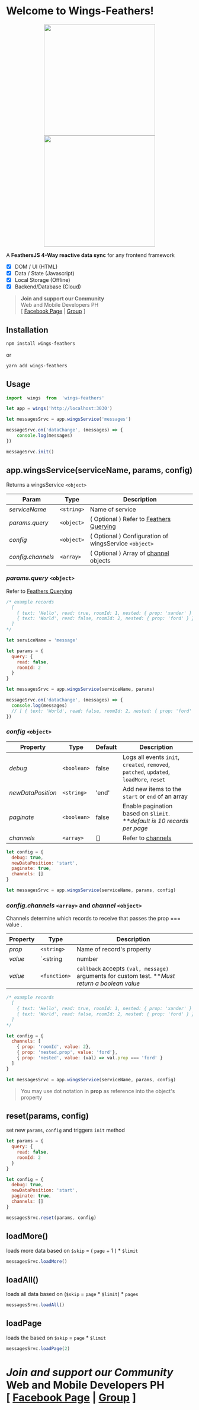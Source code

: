 # Welcome to Wings-Feathers!

<p align="center">
  <img width="300" src="https://miro.medium.com/max/3728/1*7zccGWE4o5LmxegijjK_xQ.png"/>
  <br />
  <img width="300" src="https://feathersjs.com/img/feathers-logo-wide.png" />
</p>

A **FeathersJS 4-Way reactive data sync** for any frontend framework

 - [x] DOM / UI (HTML)
 - [x] Data / State (Javascript)
 - [x] Local Storage (Offline)
 - [x] Backend/Database (Cloud)

> **Join and support our Community** <br />
> Web and Mobile Developers PH <br />
> [ [Facebook Page](https://fb.com/webmobile.ph) | [Group](https://fb.com/groups/webmobile.ph/) ]

## Installation

```bash
npm install wings-feathers
```
or
```bash
yarn add wings-feathers
```

## Usage

```javascript
import  wings  from  'wings-feathers'

let app = wings('http://localhost:3030')

let messagesSrvc = app.wingsService('messages')

messageSrvc.on('dataChange', (messages) => {
	console.log(messages)
})

messageSrvc.init()
```
## app.wingsService(serviceName, params, config)
Returns a wingsService `<object>`

| Param| Type | Description |
|--|--|--|
| *serviceName* | `<string>` | Name of service |
| *params.query* | `<object>` | ( Optional ) Refer to  [Feathers Querying](https://docs.feathersjs.com/api/databases/querying) |
| *config* | `<object>` | ( Optional ) Configuration of wingsService `<object>` |
| *config.channels* | `<array>` | ( Optional ) Array of [channel](#channel) objects |

<span id="params"></span>
### *params.query* `<object>` 
Refer to [Feathers Querying](https://docs.feathersjs.com/api/databases/querying)
```javascript
/* example records
  [
    { text: 'Hello', read: true, roomId: 1, nested: { prop: 'xander' } },
    { text: 'World', read: false, roomId: 2, nested: { prop: 'ford' } }
  ]
*/

let serviceName = 'message'

let params = {
  query: {
    read: false,
    roomId: 2
  }
}

let messagesSrvc = app.wingsService(serviceName, params)

messageSrvc.on('dataChange', (messages) => {
  console.log(messages)
  // [ { text: 'World', read: false, roomId: 2, nested: { prop: 'ford' } } ]
})
```

<span id="config"></span>
### *config* `<object>` 
| Property | Type | Default | Description |
|--|--|--|--|
| *debug* | `<boolean>` | false | Logs all events `init`, `created`, `removed`, `patched`, `updated`, `loadMore`, `reset`  |
| *newDataPosition* | `<string>` | 'end' | Add new items to the `start` or `end` of an array  |
| *paginate* | `<boolean>` | false | Enable pagination based on `$limit`.  ***default is 10 records per page* |
| *channels* | `<array>` | [] | Refer to [channels](#channel) |

```javascript
let config = {
  debug: true,
  newDataPosition: 'start',
  paginate: true,
  channels: []
} 

let messagesSrvc = app.wingsService(serviceName, params, config)
```

<span id="channel"></span>
### *config.channels* `<array>` and *channel* `<object>`
Channels determine which records to receive that passes the prop === value .

| Property | Type | Description |
|--|--|--|
| *prop* | `<string>` | Name of record's property |
| *value* | `<string | number | boolean | function>` | Equality test value |
| *value* | `<function>` | `callback` accepts `(val, message)` arguments for custom test. ***Must return a boolean value* |

```javascript
/* example records
  [
    { text: 'Hello', read: true, roomId: 1, nested: { prop: 'xander' } },
    { text: 'World', read: false, roomId: 2, nested: { prop: 'ford' } }
  ]
*/

let config = {
  channels: [
    { prop: 'roomId', value: 2},
    { prop: 'nested.prop', value: 'ford'},
    { prop: 'nested', value: (val) => val.prop === 'ford' }
  ]
}

let messagesSrvc = app.wingsService(serviceName, params, config)
```

> You may use dot notation in **prop** as reference into the object's property

## reset(params, config)
set new `params`, `config` and triggers `init` method
```javascript
let params = {
  query: {
    read: false,
    roomId: 2
  }
}

let config = {
  debug: true,
  newDataPosition: 'start',
  paginate: true,
  channels: []
}

messagesSrvc.reset(params, config)
``` 

## loadMore()
loads more data based on `$skip` = ( `page` + 1 ) * `$limit`  
```javascript
messagesSrvc.loadMore()
``` 

## loadAll()
loads all data based on (`$skip` = `page` * `$limit`) * `pages`
```javascript
messagesSrvc.loadAll()
``` 

## loadPage
loads the based on  `$skip` = `page` * `$limit`
```javascript
messagesSrvc.loadPage(2)
```

# *Join and support our Community* <br /> **Web and Mobile Developers PH** <br/> [ [Facebook Page](https://fb.com/webmobile.ph) | [Group](https://fb.com/groups/webmobile.ph/) ]

